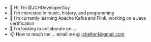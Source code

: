 - 👋 Hi, I’m @JCHDeveloperGuy
- 👀 I’m interested in music, history, and programming
- 🌱 I’m currently learning Apache Kafka and Flink, working on a Java certification
- 💞️ I’m looking to collaborate on ...
- 📫 How to reach me ...  email me @ jchelton1@gmail.com

<!---
JCHDeveloperGuy/JCHDeveloperGuy is a ✨ special ✨ repository because its `README.md` (this file) appears on your GitHub profile.
You can click the Preview link to take a look at your changes.
--->
